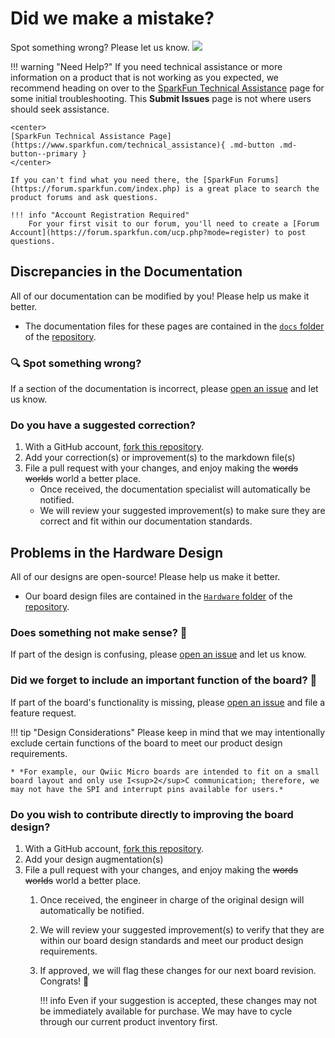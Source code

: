 # Did we make a mistake?

Spot something wrong? Please let us know. <a href="https://github.com/sparkfun/SparkFun_Audio_Player_Breakout_MY1690X-16S/issues" alt="Issues"><img src="https://img.shields.io/github/issues/sparkfun/SparkFun_Audio_Player_Breakout_MY1690X-16S.svg" /></a>

<!-- Technical Assistance Box -->
!!! warning "Need Help?"
    If you need technical assistance or more information on a product that is not working as you expected, we recommend heading on over to the [SparkFun Technical Assistance](https://www.sparkfun.com/technical_assistanc) page for some initial troubleshooting. This **Submit Issues** page is not where users should seek assistance.

    <center>
    [SparkFun Technical Assistance Page](https://www.sparkfun.com/technical_assistance){ .md-button .md-button--primary }
    </center>
    
    If you can't find what you need there, the [SparkFun Forums](https://forum.sparkfun.com/index.php) is a great place to search the product forums and ask questions.
    
    !!! info "Account Registration Required"
        For your first visit to our forum, you'll need to create a [Forum Account](https://forum.sparkfun.com/ucp.php?mode=register) to post questions.


## Discrepancies in the Documentation

All of our documentation can be modified by you! Please help us make it better.

* The documentation files for these pages are contained in the [`docs` folder](https://github.com/sparkfun/SparkFun_Audio_Player_Breakout_MY1690X-16S/tree/main/docs) of the [<Official Product Name> repository](https://github.com/sparkfun/SparkFun_Audio_Player_Breakout_MY1690X-16S).

### 🔍 Spot something wrong?

If a section of the documentation is incorrect, please [open an issue](https://github.com/sparkfun/SparkFun_Audio_Player_Breakout_MY1690X-16S/issues) and let us know.

### Do you have a suggested correction?

1. With a GitHub account, [fork this repository](https://github.com/sparkfun/SparkFun_Audio_Player_Breakout_MY1690X-16S/fork).
2. Add your correction(s) or improvement(s) to the markdown file(s)
3. File a pull request with your changes, and enjoy making the ~~words~~ ~~worlds~~ world a better place.
	* Once received, the documentation specialist will automatically be notified.
	* We will review your suggested improvement(s) to make sure they are correct and fit within our documentation standards.

## Problems in the Hardware Design

All of our designs are open-source! Please help us make it better.

* Our board design files are contained in the [`Hardware` folder](https://github.com/sparkfun/SparkFun_Audio_Player_Breakout_MY1690X-16S/tree/main/Hardware) of the [<Official Product Name> repository](https://github.com/sparkfun/SparkFun_Audio_Player_Breakout_MY1690X-16S).

### Does something not make sense? 🤔

If part of the design is confusing, please [open an issue](https://github.com/sparkfun/SparkFun_Audio_Player_Breakout_MY1690X-16S/issues) and let us know.

### Did we forget to include an important function of the board? 🤦

If part of the board's functionality is missing, please [open an issue](https://github.com/sparkfun/SparkFun_Audio_Player_Breakout_MY1690X-16S/issues) and file a feature request.

!!! tip "Design Considerations"
	Please keep in mind that we may intentionally exclude certain functions of the board to meet our product design requirements.
	
	* *For example, our Qwiic Micro boards are intended to fit on a small board layout and only use I<sup>2</sup>C communication; therefore, we may not have the SPI and interrupt pins available for users.*


### Do you wish to contribute directly to improving the board design?

1. With a GitHub account, [fork this repository](https://github.com/sparkfun/SparkFun_Audio_Player_Breakout_MY1690X-16S/fork).
2. Add your design augmentation(s)
3. File a pull request with your changes, and enjoy making the ~~words~~ ~~worlds~~ world a better place.
	1. Once received, the engineer in charge of the original design will automatically be notified.
	2. We will review your suggested improvement(s) to verify that they are within our board design standards and meet our product design requirements.
	3. If approved, we will flag these changes for our next board revision. Congrats! 🍻

		!!! info
			Even if your suggestion is accepted, these changes may not be immediately available for purchase. We may have to cycle through our current product inventory first.
